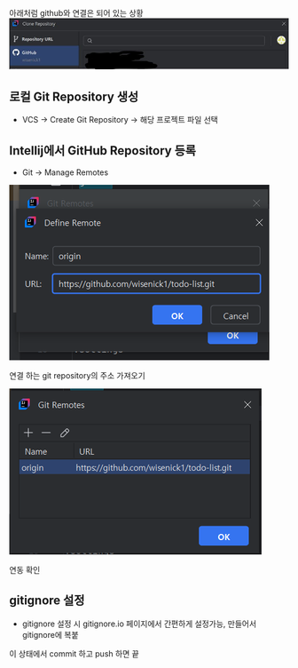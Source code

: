 아래처럼 github와 연결은 되어 있는 상황
![alt text](image.png)

로컬 Git Repository 생성
--
- VCS → Create Git Repository -> 해당 프로젝트 파일 선택

Intellij에서 GitHub Repository 등록
--
- Git → Manage Remotes

![alt text](image-1.png)

연결 하는 git repository의 주소 가져오기

![alt text](image-2.png)

연동 확인

gitignore 설정
--
- gitignore 설정 시 gitignore.io 페이지에서 간편하게 설정가능, 만들어서 gitignore에 복붙

이 상태에서 commit 하고 push 하면 끝






